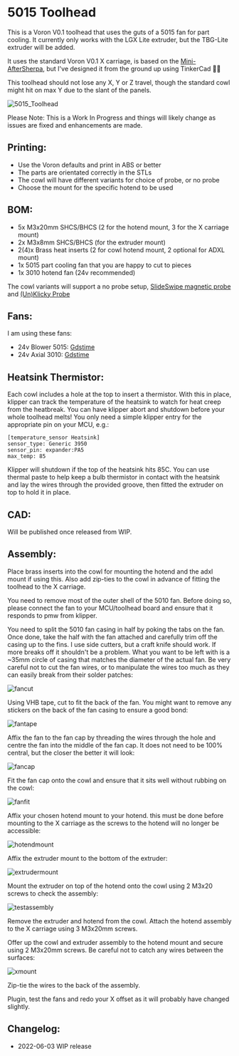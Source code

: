 # 5015 Toolhead
This is a Voron V0.1 toolhead that uses the guts of a 5015 fan for part cooling. It currently only works with the LGX Lite extruder, but the TBG-Lite extruder will be added.

It uses the standard Voron V0.1 X carriage, is based on the [Mini-AfterSherpa](https://github.com/KurioHonoo/Mini-AfterSherpa), but I've designed it from the ground up using TinkerCad :man_facepalming:

This toolhead should not lose any X, Y or Z travel, though the standard cowl might hit on max Y due to the slant of the panels.

![5015_Toolhead](images/5015_toolhead.jpg)

Please Note: This is a Work In Progress and things will likely change as issues are fixed and enhancements are made.


## Printing:

- Use the Voron defaults and print in ABS or better
- The parts are orientated correctly in the STLs
- The cowl will have different variants for choice of probe, or no probe
- Choose the mount for the specific hotend to be used

## BOM:

- 5x M3x20mm SHCS/BHCS (2 for the hotend mount, 3 for the X carriage mount)
- 2x M3x8mm  SHCS/BHCS (for the extruder mount)
- 2(4)x Brass heat inserts (2 for cowl hotend mount, 2 optional for ADXL mount)
- 1x 5015 part cooling fan that you are happy to cut to pieces
- 1x 3010 hotend fan (24v recommended)

The cowl variants will support a no probe setup, [SlideSwipe magnetic probe](https://github.com/chestwood96/SlideSwipe) and [(Un)Klicky Probe](https://github.com/jlas1/Klicky-Probe)

## Fans:

I am using these fans:

- 24v Blower 5015: [Gdstime](https://www.aliexpress.com/item/32865977791.html)
- 24v Axial 3010: [Gdstime](https://www.aliexpress.com/item/1005002857100082.html)

## Heatsink Thermistor:

Each cowl includes a hole at the top to insert a thermistor. With this in place, klipper can track the temperature of the heatsink to watch for heat creep from the heatbreak. You can have klipper abort and shutdown before your whole toolhead melts! You only need a simple klipper entry for the appropriate pin on your MCU, e.g.:

```
[temperature_sensor Heatsink]
sensor_type: Generic 3950
sensor_pin: expander:PA5
max_temp: 85
```

Klipper will shutdown if the top of the heatsink hits 85C. You can use thermal paste to help keep a bulb thermistor in contact with the heatsink and lay the wires through the provided groove, then fitted the extruder on top to hold it in place.

## CAD:

Will be published once released from WIP.

## Assembly:

Place brass inserts into the cowl for mounting the hotend and the adxl mount if using this. Also add zip-ties to the cowl in advance of fitting the toolhead to the X carriage.

You need to remove most of the outer shell of the 5010 fan. Before doing so, please connect the fan to your MCU/toolhead board and ensure that it responds to pmw from klipper.

You need to split the 5010 fan casing in half by poking the tabs on the fan. Once done, take the half with the fan attached and carefully trim off the casing up to the fins. I use side cutters, but a craft knife should work. If more breaks off it shouldn't be a problem. What you want to be left with is a ~35mm circle of casing that matches the diameter of the actual fan. Be very careful not to cut the fan wires, or to manipulate the wires too much as they can easily break from their solder patches:

![fancut](images/fancut.jpg)

Using VHB tape, cut to fit the back of the fan. You might want to remove any stickers on the back of the fan casing to ensure a good bond:

![fantape](images/fantape.jpg)

Affix the fan to the fan cap by threading the wires through the hole and centre the fan into the middle of the fan cap. It does not need to be 100% central, but the closer the better it will look:

![fancap](images/fancap.jpg)

Fit the fan cap onto the cowl and ensure that it sits well without rubbing on the cowl:

![fanfit](images/fanfit.jpg)

Affix your chosen hotend mount to your hotend. this must be done before mounting to the X carriage as the screws to the hotend will no longer be accessible:

![hotendmount](images/hotendmount.jpg)

Affix the extruder mount to the bottom of the extruder:

![extrudermount](images/extrudermount.jpg)

Mount the extruder on top of the hotend onto the cowl using 2 M3x20 screws to check the assembly:

![testassembly](images/testassembly.jpg)

Remove the extruder and hotend from the cowl. Attach the hotend assembly to the X carriage using 3 M3x20mm screws.

Offer up the cowl and extruder assembly to the hotend mount and secure using 2 M3x20mm screws. Be careful not to catch any wires between the surfaces:

![xmount](images/xmount.jpg)

Zip-tie the wires to the back of the assembly.

Plugin, test the fans and redo your X offset as it will probably have changed slightly.

## Changelog:

- 2022-06-03 WIP release
